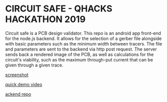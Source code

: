 # CIRCUIT SAFE - QHACKS HACKATHON 2019

Circuit safe is a PCB design validator. This repo is an android app front-end for the node.js backend. It allows for the selection of a gerber file alongside with basic parameters such as the minimum width between tracers. The file and parameters are sent to the backend via http post request. The server sends back a rendered image of the PCB, as well as calculations for the circuit's viability, such as the maximum through-put current that can be given through a given trace.

[screenshot](https://imgur.com/WuQoXq8)

[quick demo video](https://youtu.be/7CH2nNuY6H0)

[ackend repo](https://github.com/rsgc-peterson-e/qhacks-2019-backend)
